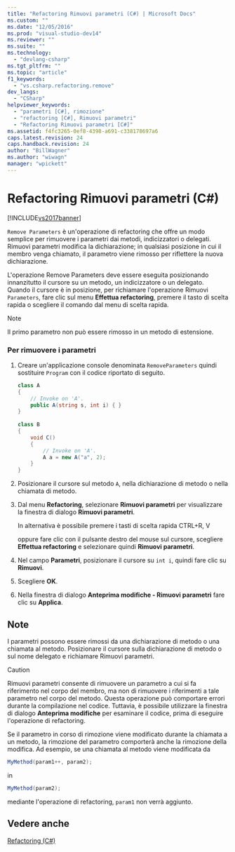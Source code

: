 ```yaml
---
title: "Refactoring Rimuovi parametri (C#) | Microsoft Docs"
ms.custom: ""
ms.date: "12/05/2016"
ms.prod: "visual-studio-dev14"
ms.reviewer: ""
ms.suite: ""
ms.technology: 
  - "devlang-csharp"
ms.tgt_pltfrm: ""
ms.topic: "article"
f1_keywords: 
  - "vs.csharp.refactoring.remove"
dev_langs: 
  - "CSharp"
helpviewer_keywords: 
  - "parametri [C#], rimozione"
  - "refactoring [C#], Rimuovi parametri"
  - "Refactoring Rimuovi parametri [C#]"
ms.assetid: f4fc3265-0ef8-4398-a691-c338178697a6
caps.latest.revision: 24
caps.handback.revision: 24
author: "BillWagner"
ms.author: "wiwagn"
manager: "wpickett"
---
```

# Refactoring Rimuovi parametri (C#)
[!INCLUDE[vs2017banner](../code-quality/includes/vs2017banner.md)]

`Remove Parameters` è un'operazione di refactoring che offre un modo semplice per rimuovere i parametri dai metodi, indicizzatori o delegati.  Rimuovi parametri modifica la dichiarazione; in qualsiasi posizione in cui il membro venga chiamato, il parametro viene rimosso per riflettere la nuova dichiarazione.  
  
 L'operazione Remove Parameters deve essere eseguita posizionando innanzitutto il cursore su un metodo, un indicizzatore o un delegato.  Quando il cursore è in posizione, per richiamare l'operazione Rimuovi `Parameters`, fare clic sul menu **Effettua refactoring**, premere il tasto di scelta rapida o scegliere il comando dal menu di scelta rapida.  
  
> [!NOTE]
>  Il primo parametro non può essere rimosso in un metodo di estensione.  
  
### Per rimuovere i parametri  
  
1.  Creare un'applicazione console denominata `RemoveParameters` quindi sostituire `Program` con il codice riportato di seguito.  
  
    ```c#  
    class A  
    {  
        // Invoke on 'A'.  
        public A(string s, int i) { }  
    }  
  
    class B  
    {  
        void C()  
        {  
            // Invoke on 'A'.  
            A a = new A("a", 2);  
        }  
    }  
    ```  
  
2.  Posizionare il cursore sul metodo `A`, nella dichiarazione di metodo o nella chiamata di metodo.  
  
3.  Dal menu **Refactoring**, selezionare **Rimuovi parametri** per visualizzare la finestra di dialogo **Rimuovi parametri**.  
  
     In alternativa è possibile premere i tasti di scelta rapida CTRL\+R, V  
  
     oppure fare clic con il pulsante destro del mouse sul cursore, scegliere **Effettua refactoring** e selezionare quindi **Rimuovi parametri**.  
  
4.  Nel campo **Parametri**, posizionare il cursore su `int i`, quindi fare clic su **Rimuovi**.  
  
5.  Scegliere **OK**.  
  
6.  Nella finestra di dialogo **Anteprima modifiche \- Rimuovi parametri** fare clic su **Applica**.  
  
## Note  
 I parametri possono essere rimossi da una dichiarazione di metodo o una chiamata al metodo.  Posizionare il cursore sulla dichiarazione di metodo o sul nome delegato e richiamare Rimuovi parametri.  
  
> [!CAUTION]
>  Rimuovi parametri consente di rimuovere un parametro a cui si fa riferimento nel corpo del membro, ma non di rimuovere i riferimenti a tale parametro nel corpo del metodo.  Questa operazione può comportare errori durante la compilazione nel codice.  Tuttavia, è possibile utilizzare la finestra di dialogo **Anteprima modifiche** per esaminare il codice, prima di eseguire l'operazione di refactoring.  
  
 Se il parametro in corso di rimozione viene modificato durante la chiamata a un metodo, la rimozione del parametro comporterà anche la rimozione della modifica.  Ad esempio, se una chiamata al metodo viene modificata da  
  
```c#  
MyMethod(param1++, param2);  
```  
  
 in  
  
```c#  
MyMethod(param2);  
```  
  
 mediante l'operazione di refactoring, `param1` non verrà aggiunto.  
  
## Vedere anche  
 [Refactoring \(C\#\)](../csharp-ide/refactoring-csharp.md)